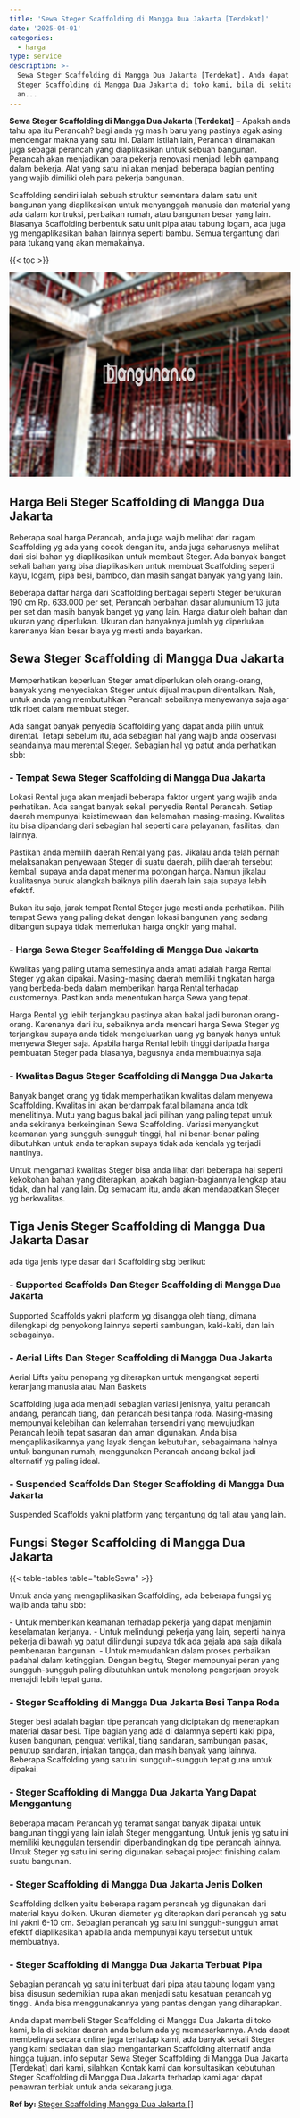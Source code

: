 ```yaml
---
title: 'Sewa Steger Scaffolding di Mangga Dua Jakarta [Terdekat]'
date: '2025-04-01'
categories:
  - harga
type: service
description: >-
  Sewa Steger Scaffolding di Mangga Dua Jakarta [Terdekat]. Anda dapat membeli
  Steger Scaffolding di Mangga Dua Jakarta di toko kami, bila di sekitar daerah
  an...
---
```


**Sewa Steger Scaffolding di Mangga Dua Jakarta \[Terdekat\]** – Apakah anda tahu apa itu Perancah? bagi anda yg masih baru yang pastinya agak asing mendengar makna yang satu ini. Dalam istilah lain, Perancah dinamakan juga sebagai perancah yang diaplikasikan untuk sebuah bangunan. Perancah akan menjadikan para pekerja renovasi menjadi lebih gampang dalam bekerja. Alat yang satu ini akan menjadi beberapa bagian penting yang wajib dimiliki oleh para pekerja bangunan.

Scaffolding sendiri ialah sebuah struktur sementara dalam satu unit bangunan yang diaplikasikan untuk menyanggah manusia dan material yang ada dalam kontruksi, perbaikan rumah, atau bangunan besar yang lain. Biasanya Scaffolding berbentuk satu unit pipa atau tabung logam, ada juga yg mengaplikasikan bahan lainnya seperti bambu. Semua tergantung dari para tukang yang akan memakainya.

{{< toc >}}

![Sewa Steger Scaffolding di Mangga Dua Jakarta [Terdekat]](/images/sewa-scaffolding-steger-17.png)

## Harga Beli Steger Scaffolding di Mangga Dua Jakarta

Beberapa soal harga Perancah, anda juga wajib melihat dari ragam Scaffolding yg ada yang cocok dengan itu, anda juga seharusnya melihat dari sisi bahan yg diaplikasikan untuk membaut Steger. Ada banyak banget sekali bahan yang bisa diaplikasikan untuk membuat Scaffolding seperti kayu, logam, pipa besi, bamboo, dan masih sangat banyak yang yang lain.

Beberapa daftar harga dari Scaffolding berbagai seperti Steger berukuran 190 cm Rp. 633.000 per set, Perancah berbahan dasar alumunium 13 juta per set dan masih banyak banget yg yang lain. Harga diatur oleh bahan dan ukuran yang diperlukan. Ukuran dan banyaknya jumlah yg diperlukan karenanya kian besar biaya yg mesti anda bayarkan.

## Sewa Steger Scaffolding di Mangga Dua Jakarta

Memperhatikan keperluan Steger amat diperlukan oleh orang-orang, banyak yang menyediakan Steger untuk dijual maupun direntalkan. Nah, untuk anda yang membutuhkan Perancah sebaiknya menyewanya saja agar tdk ribet dalam membuat steger.

Ada sangat banyak penyedia Scaffolding yang dapat anda pilih untuk dirental. Tetapi sebelum itu, ada sebagian hal yang wajib anda observasi seandainya mau merental Steger. Sebagian hal yg patut anda perhatikan sbb:

### \- Tempat Sewa Steger Scaffolding di Mangga Dua Jakarta

Lokasi Rental juga akan menjadi beberapa faktor urgent yang wajib anda perhatikan. Ada sangat banyak sekali penyedia Rental Perancah. Setiap daerah mempunyai keistimewaan dan kelemahan masing-masing. Kwalitas itu bisa dipandang dari sebagian hal seperti cara pelayanan, fasilitas, dan lainnya.

Pastikan anda memilih daerah Rental yang pas. Jikalau anda telah pernah melaksanakan penyewaan Steger di suatu daerah, pilih daerah tersebut kembali supaya anda dapat menerima potongan harga. Namun jikalau kualitasnya buruk alangkah baiknya pilih daerah lain saja supaya lebih efektif.

Bukan itu saja, jarak tempat Rental Steger juga mesti anda perhatikan. Pilih tempat Sewa yang paling dekat dengan lokasi bangunan yang sedang dibangun supaya tidak memerlukan harga ongkir yang mahal.

### \- Harga Sewa Steger Scaffolding di Mangga Dua Jakarta

Kwalitas yang paling utama semestinya anda amati adalah harga Rental Steger yg akan dipakai. Masing-masing daerah memiliki tingkatan harga yang berbeda-beda dalam memberikan harga Rental terhadap customernya. Pastikan anda menentukan harga Sewa yang tepat.

Harga Rental yg lebih terjangkau pastinya akan bakal jadi buronan orang-orang. Karenanya dari itu, sebaiknya anda mencari harga Sewa Steger yg terjangkau supaya anda tidak mengeluarkan uang yg banyak hanya untuk menyewa Steger saja. Apabila harga Rental lebih tinggi daripada harga pembuatan Steger pada biasanya, bagusnya anda membuatnya saja.

### \- Kwalitas Bagus Steger Scaffolding di Mangga Dua Jakarta

Banyak banget orang yg tidak memperhatikan kwalitas dalam menyewa Scaffolding. Kwalitas ini akan berdampak fatal bilamana anda tdk menelitinya. Mutu yang bagus bakal jadi pilihan yang paling tepat untuk anda sekiranya berkeinginan Sewa Scaffolding. Variasi menyangkut keamanan yang sungguh-sungguh tinggi, hal ini benar-benar paling dibutuhkan untuk anda terapkan supaya tidak ada kendala yg terjadi nantinya.

Untuk mengamati kwalitas Steger bisa anda lihat dari beberapa hal seperti kekokohan bahan yang diterapkan, apakah bagian-bagiannya lengkap atau tidak, dan hal yang lain. Dg semacam itu, anda akan mendapatkan Steger yg berkwalitas.

## Tiga Jenis Steger Scaffolding di Mangga Dua Jakarta Dasar

ada tiga jenis type dasar dari Scaffolding sbg berikut:

### \- Supported Scaffolds Dan Steger Scaffolding di Mangga Dua Jakarta

Supported Scaffolds yakni platform yg disangga oleh tiang, dimana dilengkapi dg penyokong lainnya seperti sambungan, kaki-kaki, dan lain sebagainya.

### \- Aerial Lifts Dan Steger Scaffolding di Mangga Dua Jakarta

Aerial Lifts yaitu penopang yg diterapkan untuk mengangkat seperti keranjang manusia atau Man Baskets

Scaffolding juga ada menjadi sebagian variasi jenisnya, yaitu perancah andang, perancah tiang, dan perancah besi tanpa roda. Masing-masing mempunyai kelebihan dan kelemahan tersendiri yang mewujudkan Perancah lebih tepat sasaran dan aman digunakan. Anda bisa mengaplikasikannya yang layak dengan kebutuhan, sebagaimana halnya untuk bangunan rumah, menggunakan Perancah andang bakal jadi alternatif yg paling ideal.

### \- Suspended Scaffolds Dan Steger Scaffolding di Mangga Dua Jakarta

Suspended Scaffolds yakni platform yang tergantung dg tali atau yang lain.

## Fungsi Steger Scaffolding di Mangga Dua Jakarta

{{< table-tables table="tableSewa" >}}

Untuk anda yang mengaplikasikan Scaffolding, ada beberapa fungsi yg wajib anda tahu sbb:

\- Untuk memberikan keamanan terhadap pekerja yang dapat menjamin keselamatan kerjanya. - Untuk melindungi pekerja yang lain, seperti halnya pekerja di bawah yg patut dilindungi supaya tdk ada gejala apa saja dikala pembenaran bangunan. - Untuk memudahkan dalam proses perbaikan padahal dalam ketinggian. Dengan begitu, Steger mempunyai peran yang sungguh-sungguh paling dibutuhkan untuk menolong pengerjaan proyek menajdi lebih tepat guna.

### \- Steger Scaffolding di Mangga Dua Jakarta Besi Tanpa Roda

Steger besi adalah bagian tipe perancah yang diciptakan dg menerapkan material dasar besi. Tipe bagian yang ada di dalamnya seperti kaki pipa, kusen bangunan, penguat vertikal, tiang sandaran, sambungan pasak, penutup sandaran, injakan tangga, dan masih banyak yang lainnya. Beberapa Scaffolding yang satu ini sungguh-sungguh tepat guna untuk dipakai.

### \- Steger Scaffolding di Mangga Dua Jakarta Yang Dapat Menggantung

Beberapa macam Perancah yg teramat sangat banyak dipakai untuk bangunan tinggi yang lain ialah Steger menggantung. Untuk jenis yg satu ini memiliki keunggulan tersendiri diperbandingkan dg tipe perancah lainnya. Untuk Steger yg satu ini sering digunakan sebagai project finishing dalam suatu bangunan.

### \- Steger Scaffolding di Mangga Dua Jakarta Jenis Dolken

Scaffolding dolken yaitu beberapa ragam perancah yg digunakan dari material kayu dolken. Ukuran diameter yg diterapkan dari perancah yg satu ini yakni 6-10 cm. Sebagian perancah yg satu ini sungguh-sungguh amat efektif diaplikasikan apabila anda mempunyai kayu tersebut untuk membuatnya.

### \- Steger Scaffolding di Mangga Dua Jakarta Terbuat Pipa

Sebagian perancah yg satu ini terbuat dari pipa atau tabung logam yang bisa disusun sedemikian rupa akan menjadi satu kesatuan perancah yg tinggi. Anda bisa menggunakannya yang pantas dengan yang diharapkan.

Anda dapat membeli Steger Scaffolding di Mangga Dua Jakarta di toko kami, bila di sekitar daerah anda belum ada yg memasarkannya. Anda dapat membelinya secara online juga terhadap kami, ada banyak sekali Steger yang kami sediakan dan siap mengantarkan Scaffolding alternatif anda hingga tujuan. info seputar Sewa Steger Scaffolding di Mangga Dua Jakarta \[Terdekat\] dari kami, silahkan Kontak kami dan konsultasikan kebutuhan Steger Scaffolding di Mangga Dua Jakarta terhadap kami agar dapat penawran terbiak untuk anda sekarang juga.

**Ref by:** [Steger Scaffolding Mangga Dua Jakarta []](https://id.wikipedia.org/wiki/Steger)
